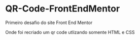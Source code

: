 # QR-Code-FrontEndMentor

 Primeiro desafio do site Front End Mentor

Onde foi recriado um qr code utlizando somente HTML e CSS
